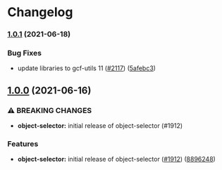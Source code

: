 # Changelog

### [1.0.1](https://www.github.com/googleapis/repo-automation-bots/compare/object-selector-v1.0.0...object-selector-v1.0.1) (2021-06-18)


### Bug Fixes

* update libraries to gcf-utils 11 ([#2117](https://www.github.com/googleapis/repo-automation-bots/issues/2117)) ([5afebc3](https://www.github.com/googleapis/repo-automation-bots/commit/5afebc3781cd511a5fc6cd4485c2b002fcacacb4))

## [1.0.0](https://www.github.com/googleapis/repo-automation-bots/compare/object-selector-v0.1.0...object-selector-v1.0.0) (2021-06-16)


### ⚠ BREAKING CHANGES

* **object-selector:** initial release of object-selector (#1912)

### Features

* **object-selector:** initial release of object-selector ([#1912](https://www.github.com/googleapis/repo-automation-bots/issues/1912)) ([8896248](https://www.github.com/googleapis/repo-automation-bots/commit/8896248bbd7f743d038c39d60e440b5ff94cd497))
